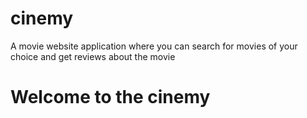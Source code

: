 # cinemy
A movie website application where you can search for movies of your choice and get reviews about the movie
# Welcome to the cinemy
